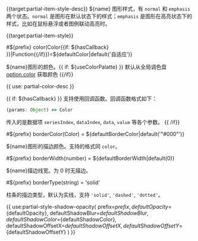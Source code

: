 {{target:partial-item-style-desc}}
${name} 图形样式，有 `normal` 和 `emphasis` 两个状态。`normal` 是图形在默认状态下的样式；`emphasis` 是图形在高亮状态下的样式，比如在鼠标悬浮或者图例联动高亮时。

{{target:partial-item-style}}

#${prefix} color(Color{{if: ${hasCallback} }}|Function{{/if}})=${defaultColor|default('自适应')}

${name}图形的颜色。{{ if: ${useColorPalatte} }} 默认从全局调色盘 [option.color](~color) 获取颜色 {{/if}}

{{ use: partial-color-desc }}

{{ if: ${hasCallback} }}
支持使用回调函数。回调函数格式如下：
```js
(params: Object) => Color
```
传入的是数据项 `seriesIndex`, `dataIndex`, `data`, `value` 等各个参数。
{{ /if}}

#${prefix} borderColor(Color) = ${defaultBorderColor|default('"#000"')}

${name}图形的描边颜色。支持的格式同 `color`。


#${prefix} borderWidth(number) = ${defaultBorderWidth|default(0)}

${name}描边线宽。为 0 时无描边。

#${prefix} borderType(string) = 'solid'

柱条的描边类型，默认为实线，支持 `'solid'`, `'dashed'`, `'dotted'`。

{{ use:partial-style-shadow-opacity(
    prefix=${prefix},
    defaultOpacity=${defaultOpacity},
    defaultShadowBlur=${defaultShadowBlur},
    defaultShadowColor=${defaultShadowColor},
    defaultShadowOffsetX=${defaultShadowOffsetX},
    defaultShadowOffsetY=${defaultShadowOffsetY}
) }}
